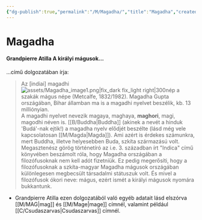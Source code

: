 ```yaml
---
{"dg-publish":true,"permalink":"/M/Magadha/","title":"Magadha","created":"2024-05-09T01:30","updated":"2025-09-21T21:27"}
---
```



# Magadha

#### Grandpierre Atilla A királyi mágusok...

...című dolgozatában írja:  
> Az \[indiai\] magadhi ![assets/Magadha_image1.png|fix_dark fix_light right|300](/img/user/M/assets/Magadha_image1.png)nép a szakák mágus népe (Metcalfe, 1832/1982). Magadha Gupta országában, Bihar államban ma is a magadhi nyelvet beszélik, kb. 13 milliónyian.  
> A magadhi nyelvet nevezik magaya, maghaya, **maghori**, magi, magodhi néven is. [[B/Buddha\|Buddha]] (akinek a nevét a hinduk 'Budá'-nak ejtik!) a magadha nyelv elődjét beszélte (lásd még vele kapcsolatosan [[M/Magda\|Magda]]). Ami azért is érdekes számunkra, mert Buddha, illetve helyesebben Buda, szkíta származású volt. Megasztenész görög történetíró az i.e. 3. században írt "Indica" című könyvében beszámolt róla, hogy Magadha országában a filozófusoknak nem kell adót fizetniük. Ez pedig megerősíti, hogy a filozófusoknak a szkíta-magyar Magadha mágusok országában különlegesen megbecsült társadalmi státuszuk volt. És mivel a filozófusok ókori neve: mágus, ezért ismét a királyi mágusok nyomára bukkantunk.  
- Grandpierre Atilla ezen dolgozatából való egyéb adatait lásd elszórva [[M/MAG\|mag]] és [[M/Mage\|mage]] címnél, valamint például [[C/Csudaszarvas\|Csudaszarvas]] címnél.

  